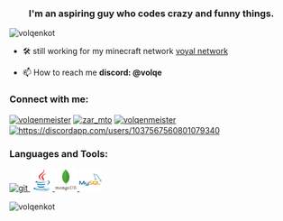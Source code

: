 <h3 align="center">I'm an aspiring guy who codes crazy and funny things.</h3>

<p align="left"> <img src="https://komarev.com/ghpvc/?username=volqenkot&label=Profile%20views&color=0e75b6&style=flat" alt="volqenkot" /> </p>

- 🛠️ still working for my minecraft network [voyal network](https://voyal.net)

- 📫 How to reach me **discord: @volqe**

<h3 align="left">Connect with me:</h3>
<p align="left">
<a href="https://twitter.com/volqenmeister" target="blank"><img align="center" src="https://raw.githubusercontent.com/rahuldkjain/github-profile-readme-generator/master/src/images/icons/Social/twitter.svg" alt="volqenmeister" height="30" width="40" /></a>
<a href="https://instagram.com/zar_mto" target="blank"><img align="center" src="https://raw.githubusercontent.com/rahuldkjain/github-profile-readme-generator/master/src/images/icons/Social/instagram.svg" alt="zar_mto" height="30" width="40" /></a>
<a href="https://www.youtube.com/c/volqenmeister" target="blank"><img align="center" src="https://raw.githubusercontent.com/rahuldkjain/github-profile-readme-generator/master/src/images/icons/Social/youtube.svg" alt="volqenmeister" height="30" width="40" /></a>
<a href="https://discord.gg/https://discordapp.com/users/1037567560801079340" target="blank"><img align="center" src="https://raw.githubusercontent.com/rahuldkjain/github-profile-readme-generator/master/src/images/icons/Social/discord.svg" alt="https://discordapp.com/users/1037567560801079340" height="30" width="40" /></a>
</p>

<h3 align="left">Languages and Tools:</h3>
<p align="left"> <a href="https://www.w3schools.com/cs/" target="_blank" rel="noreferrer"> <img src="https://www.vectorlogo.zone/logos/git-scm/git-scm-icon.svg" alt="git" width="40" height="40"/> </a> <a href="https://www.java.com" target="_blank" rel="noreferrer"> <img src="https://raw.githubusercontent.com/devicons/devicon/master/icons/java/java-original.svg" alt="java" width="40" height="40"/> </a> <a <a href="https://www.mongodb.com/" target="_blank" rel="noreferrer"> <img src="https://raw.githubusercontent.com/devicons/devicon/master/icons/mongodb/mongodb-original-wordmark.svg" alt="mongodb" width="40" height="40"/> </a> <a href="https://www.mysql.com/" target="_blank" rel="noreferrer"> <img src="https://raw.githubusercontent.com/devicons/devicon/master/icons/mysql/mysql-original-wordmark.svg" alt="mysql" width="40" height="40"/> </a> </p>

<p><img align="center" src="https://github-readme-stats.vercel.app/api/top-langs?username=volqenkot&show_icons=true&locale=en&layout=compact" alt="volqenkot" /></p>
